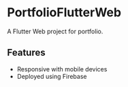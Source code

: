 # PortfolioFlutterWeb

A Flutter Web project for portfolio.

## Features

- Responsive with mobile devices
- Deployed using Firebase
